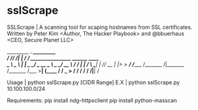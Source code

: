 # sslScrape
SSLScrape | A scanning tool for scaping hostnames from SSL certificates.
Written by Peter Kim <Author, The Hacker Playbook> and @bbuerhaus
                     <CEO, Secure Planet LLC>

  _________ _________.____       _________                                  
 /   _____//   _____/|    |     /   _____/ ________________  ______   ____  
 \_____  \ \_____  \ |    |     \_____  \_/ ___\_  __ \__  \ \____ \_/ __ \ 
 /        \/        \|    |___  /        \  \___|  | \// __ \|  |_> >  ___/ 
/_______  /_______  /|_______ \/_______  /\___  >__|  (____  /   __/ \___  >
        \/        \/         \/        \/     \/           \/|__|        \/ 

Usage | python sslScrape.py [CIDR Range]
E.X   | python sslScrape.py 10.100.100.0/24
 
Requirements:
pip install ndg-httpsclient
pip install python-masscan
